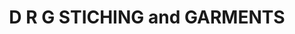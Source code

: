 ---
title: "D  R  G  STICHING  and  GARMENTS"
url: /kollam/d-r-g-stiching-and-garments/
shop: Schneiderei
---